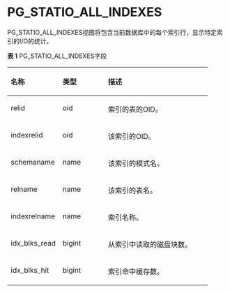 # PG\_STATIO\_ALL\_INDEXES<a name="ZH-CN_TOPIC_0289900974"></a>

PG\_STATIO\_ALL\_INDEXES视图将包含当前数据库中的每个索引行，显示特定索引的I/O的统计。

**表 1**  PG\_STATIO\_ALL\_INDEXES字段

<a name="zh-cn_topic_0283136893_zh-cn_topic_0237122457_zh-cn_topic_0059778320_tb1b5f27773374cff8610a981d22fc987"></a>
<table><thead align="left"><tr id="zh-cn_topic_0283136893_zh-cn_topic_0237122457_zh-cn_topic_0059778320_r4baf7fe3af7a4a76817a65490313a998"><th class="cellrowborder" valign="top" width="25.85%" id="mcps1.2.4.1.1"><p id="zh-cn_topic_0283136893_zh-cn_topic_0237122457_zh-cn_topic_0059778320_aed22650baec54372bc57e7058c5022a9"><a name="zh-cn_topic_0283136893_zh-cn_topic_0237122457_zh-cn_topic_0059778320_aed22650baec54372bc57e7058c5022a9"></a><a name="zh-cn_topic_0283136893_zh-cn_topic_0237122457_zh-cn_topic_0059778320_aed22650baec54372bc57e7058c5022a9"></a>名称</p>
</th>
<th class="cellrowborder" valign="top" width="22.650000000000002%" id="mcps1.2.4.1.2"><p id="zh-cn_topic_0283136893_zh-cn_topic_0237122457_zh-cn_topic_0059778320_ada64c2b6f1ed48b7bfe91c0b30c5b50b"><a name="zh-cn_topic_0283136893_zh-cn_topic_0237122457_zh-cn_topic_0059778320_ada64c2b6f1ed48b7bfe91c0b30c5b50b"></a><a name="zh-cn_topic_0283136893_zh-cn_topic_0237122457_zh-cn_topic_0059778320_ada64c2b6f1ed48b7bfe91c0b30c5b50b"></a>类型</p>
</th>
<th class="cellrowborder" valign="top" width="51.5%" id="mcps1.2.4.1.3"><p id="zh-cn_topic_0283136893_zh-cn_topic_0237122457_zh-cn_topic_0059778320_a1b4641d2bbc34c1e8e8a1cf94f06d6ab"><a name="zh-cn_topic_0283136893_zh-cn_topic_0237122457_zh-cn_topic_0059778320_a1b4641d2bbc34c1e8e8a1cf94f06d6ab"></a><a name="zh-cn_topic_0283136893_zh-cn_topic_0237122457_zh-cn_topic_0059778320_a1b4641d2bbc34c1e8e8a1cf94f06d6ab"></a>描述</p>
</th>
</tr>
</thead>
<tbody><tr id="zh-cn_topic_0283136893_zh-cn_topic_0237122457_zh-cn_topic_0059778320_r11a7cacd1f074481a962df2c50961db0"><td class="cellrowborder" valign="top" width="25.85%" headers="mcps1.2.4.1.1 "><p id="zh-cn_topic_0283136893_zh-cn_topic_0237122457_zh-cn_topic_0059778320_a66e0fb2492ca4ee88e587df693e57746"><a name="zh-cn_topic_0283136893_zh-cn_topic_0237122457_zh-cn_topic_0059778320_a66e0fb2492ca4ee88e587df693e57746"></a><a name="zh-cn_topic_0283136893_zh-cn_topic_0237122457_zh-cn_topic_0059778320_a66e0fb2492ca4ee88e587df693e57746"></a>relid</p>
</td>
<td class="cellrowborder" valign="top" width="22.650000000000002%" headers="mcps1.2.4.1.2 "><p id="zh-cn_topic_0283136893_zh-cn_topic_0237122457_zh-cn_topic_0059778320_ae8236d91f8664711aaeb9f3d31427624"><a name="zh-cn_topic_0283136893_zh-cn_topic_0237122457_zh-cn_topic_0059778320_ae8236d91f8664711aaeb9f3d31427624"></a><a name="zh-cn_topic_0283136893_zh-cn_topic_0237122457_zh-cn_topic_0059778320_ae8236d91f8664711aaeb9f3d31427624"></a>oid</p>
</td>
<td class="cellrowborder" valign="top" width="51.5%" headers="mcps1.2.4.1.3 "><p id="zh-cn_topic_0283136893_zh-cn_topic_0237122457_zh-cn_topic_0059778320_a0b252a0a7113428887455850d03c0795"><a name="zh-cn_topic_0283136893_zh-cn_topic_0237122457_zh-cn_topic_0059778320_a0b252a0a7113428887455850d03c0795"></a><a name="zh-cn_topic_0283136893_zh-cn_topic_0237122457_zh-cn_topic_0059778320_a0b252a0a7113428887455850d03c0795"></a>索引的表的OID。</p>
</td>
</tr>
<tr id="zh-cn_topic_0283136893_zh-cn_topic_0237122457_zh-cn_topic_0059778320_r59b70bf66284463c88ca1e759a6d16f4"><td class="cellrowborder" valign="top" width="25.85%" headers="mcps1.2.4.1.1 "><p id="zh-cn_topic_0283136893_zh-cn_topic_0237122457_zh-cn_topic_0059778320_af3412b731ba849daba317844f39a994e"><a name="zh-cn_topic_0283136893_zh-cn_topic_0237122457_zh-cn_topic_0059778320_af3412b731ba849daba317844f39a994e"></a><a name="zh-cn_topic_0283136893_zh-cn_topic_0237122457_zh-cn_topic_0059778320_af3412b731ba849daba317844f39a994e"></a>indexrelid</p>
</td>
<td class="cellrowborder" valign="top" width="22.650000000000002%" headers="mcps1.2.4.1.2 "><p id="zh-cn_topic_0283136893_zh-cn_topic_0237122457_zh-cn_topic_0059778320_ae96601946e2c4aab851c7257e24f37a5"><a name="zh-cn_topic_0283136893_zh-cn_topic_0237122457_zh-cn_topic_0059778320_ae96601946e2c4aab851c7257e24f37a5"></a><a name="zh-cn_topic_0283136893_zh-cn_topic_0237122457_zh-cn_topic_0059778320_ae96601946e2c4aab851c7257e24f37a5"></a>oid</p>
</td>
<td class="cellrowborder" valign="top" width="51.5%" headers="mcps1.2.4.1.3 "><p id="zh-cn_topic_0283136893_zh-cn_topic_0237122457_zh-cn_topic_0059778320_a5aec60a2e5c74621bf3d44384d4e737c"><a name="zh-cn_topic_0283136893_zh-cn_topic_0237122457_zh-cn_topic_0059778320_a5aec60a2e5c74621bf3d44384d4e737c"></a><a name="zh-cn_topic_0283136893_zh-cn_topic_0237122457_zh-cn_topic_0059778320_a5aec60a2e5c74621bf3d44384d4e737c"></a>该索引的OID。</p>
</td>
</tr>
<tr id="zh-cn_topic_0283136893_zh-cn_topic_0237122457_zh-cn_topic_0059778320_r13a6ff535b9542898a533f4963f8780c"><td class="cellrowborder" valign="top" width="25.85%" headers="mcps1.2.4.1.1 "><p id="zh-cn_topic_0283136893_zh-cn_topic_0237122457_zh-cn_topic_0059778320_ac75c56aa5f5c4754873fa07278f5e9a9"><a name="zh-cn_topic_0283136893_zh-cn_topic_0237122457_zh-cn_topic_0059778320_ac75c56aa5f5c4754873fa07278f5e9a9"></a><a name="zh-cn_topic_0283136893_zh-cn_topic_0237122457_zh-cn_topic_0059778320_ac75c56aa5f5c4754873fa07278f5e9a9"></a>schemaname</p>
</td>
<td class="cellrowborder" valign="top" width="22.650000000000002%" headers="mcps1.2.4.1.2 "><p id="zh-cn_topic_0283136893_zh-cn_topic_0237122457_zh-cn_topic_0059778320_a7261d4a993d148df82681542a2c7d9c8"><a name="zh-cn_topic_0283136893_zh-cn_topic_0237122457_zh-cn_topic_0059778320_a7261d4a993d148df82681542a2c7d9c8"></a><a name="zh-cn_topic_0283136893_zh-cn_topic_0237122457_zh-cn_topic_0059778320_a7261d4a993d148df82681542a2c7d9c8"></a>name</p>
</td>
<td class="cellrowborder" valign="top" width="51.5%" headers="mcps1.2.4.1.3 "><p id="zh-cn_topic_0283136893_zh-cn_topic_0237122457_zh-cn_topic_0059778320_a8ce3c77eab404b71b9409131f670cfbf"><a name="zh-cn_topic_0283136893_zh-cn_topic_0237122457_zh-cn_topic_0059778320_a8ce3c77eab404b71b9409131f670cfbf"></a><a name="zh-cn_topic_0283136893_zh-cn_topic_0237122457_zh-cn_topic_0059778320_a8ce3c77eab404b71b9409131f670cfbf"></a>该索引的模式名。</p>
</td>
</tr>
<tr id="zh-cn_topic_0283136893_zh-cn_topic_0237122457_zh-cn_topic_0059778320_r495f5b83fad64cb1b6ad87e5176591c7"><td class="cellrowborder" valign="top" width="25.85%" headers="mcps1.2.4.1.1 "><p id="zh-cn_topic_0283136893_zh-cn_topic_0237122457_zh-cn_topic_0059778320_a5b01e0e7f96846d78d37d260a3c937ee"><a name="zh-cn_topic_0283136893_zh-cn_topic_0237122457_zh-cn_topic_0059778320_a5b01e0e7f96846d78d37d260a3c937ee"></a><a name="zh-cn_topic_0283136893_zh-cn_topic_0237122457_zh-cn_topic_0059778320_a5b01e0e7f96846d78d37d260a3c937ee"></a>relname</p>
</td>
<td class="cellrowborder" valign="top" width="22.650000000000002%" headers="mcps1.2.4.1.2 "><p id="zh-cn_topic_0283136893_zh-cn_topic_0237122457_zh-cn_topic_0059778320_ae9f5232e226442f09f246b28006d69d7"><a name="zh-cn_topic_0283136893_zh-cn_topic_0237122457_zh-cn_topic_0059778320_ae9f5232e226442f09f246b28006d69d7"></a><a name="zh-cn_topic_0283136893_zh-cn_topic_0237122457_zh-cn_topic_0059778320_ae9f5232e226442f09f246b28006d69d7"></a>name</p>
</td>
<td class="cellrowborder" valign="top" width="51.5%" headers="mcps1.2.4.1.3 "><p id="zh-cn_topic_0283136893_zh-cn_topic_0237122457_zh-cn_topic_0059778320_afb2ab8f492054451aa5af166413cd12b"><a name="zh-cn_topic_0283136893_zh-cn_topic_0237122457_zh-cn_topic_0059778320_afb2ab8f492054451aa5af166413cd12b"></a><a name="zh-cn_topic_0283136893_zh-cn_topic_0237122457_zh-cn_topic_0059778320_afb2ab8f492054451aa5af166413cd12b"></a>该索引的表名。</p>
</td>
</tr>
<tr id="zh-cn_topic_0283136893_zh-cn_topic_0237122457_zh-cn_topic_0059778320_r4463fcec83634eaca5af4dd572d29616"><td class="cellrowborder" valign="top" width="25.85%" headers="mcps1.2.4.1.1 "><p id="zh-cn_topic_0283136893_zh-cn_topic_0237122457_zh-cn_topic_0059778320_a293872866ae1439cb931c6afa3ca8616"><a name="zh-cn_topic_0283136893_zh-cn_topic_0237122457_zh-cn_topic_0059778320_a293872866ae1439cb931c6afa3ca8616"></a><a name="zh-cn_topic_0283136893_zh-cn_topic_0237122457_zh-cn_topic_0059778320_a293872866ae1439cb931c6afa3ca8616"></a>indexrelname</p>
</td>
<td class="cellrowborder" valign="top" width="22.650000000000002%" headers="mcps1.2.4.1.2 "><p id="zh-cn_topic_0283136893_zh-cn_topic_0237122457_zh-cn_topic_0059778320_aede14d09081a438ea34848e73fc80512"><a name="zh-cn_topic_0283136893_zh-cn_topic_0237122457_zh-cn_topic_0059778320_aede14d09081a438ea34848e73fc80512"></a><a name="zh-cn_topic_0283136893_zh-cn_topic_0237122457_zh-cn_topic_0059778320_aede14d09081a438ea34848e73fc80512"></a>name</p>
</td>
<td class="cellrowborder" valign="top" width="51.5%" headers="mcps1.2.4.1.3 "><p id="zh-cn_topic_0283136893_zh-cn_topic_0237122457_zh-cn_topic_0059778320_a58aff6c0abe3446d837abcf7965fc939"><a name="zh-cn_topic_0283136893_zh-cn_topic_0237122457_zh-cn_topic_0059778320_a58aff6c0abe3446d837abcf7965fc939"></a><a name="zh-cn_topic_0283136893_zh-cn_topic_0237122457_zh-cn_topic_0059778320_a58aff6c0abe3446d837abcf7965fc939"></a>索引名称。</p>
</td>
</tr>
<tr id="zh-cn_topic_0283136893_zh-cn_topic_0237122457_zh-cn_topic_0059778320_r75a285a269c343cd812b1fef2af2bc67"><td class="cellrowborder" valign="top" width="25.85%" headers="mcps1.2.4.1.1 "><p id="zh-cn_topic_0283136893_zh-cn_topic_0237122457_zh-cn_topic_0059778320_a17ef6bb58a304590aaa729e3a4db14c6"><a name="zh-cn_topic_0283136893_zh-cn_topic_0237122457_zh-cn_topic_0059778320_a17ef6bb58a304590aaa729e3a4db14c6"></a><a name="zh-cn_topic_0283136893_zh-cn_topic_0237122457_zh-cn_topic_0059778320_a17ef6bb58a304590aaa729e3a4db14c6"></a>idx_blks_read</p>
</td>
<td class="cellrowborder" valign="top" width="22.650000000000002%" headers="mcps1.2.4.1.2 "><p id="zh-cn_topic_0283136893_zh-cn_topic_0237122457_zh-cn_topic_0059778320_aef1c77e8a066424a8186b28df0126a33"><a name="zh-cn_topic_0283136893_zh-cn_topic_0237122457_zh-cn_topic_0059778320_aef1c77e8a066424a8186b28df0126a33"></a><a name="zh-cn_topic_0283136893_zh-cn_topic_0237122457_zh-cn_topic_0059778320_aef1c77e8a066424a8186b28df0126a33"></a>bigint</p>
</td>
<td class="cellrowborder" valign="top" width="51.5%" headers="mcps1.2.4.1.3 "><p id="zh-cn_topic_0283136893_zh-cn_topic_0237122457_zh-cn_topic_0059778320_a0e4c537cb27345df82a1e2ca5d6ad445"><a name="zh-cn_topic_0283136893_zh-cn_topic_0237122457_zh-cn_topic_0059778320_a0e4c537cb27345df82a1e2ca5d6ad445"></a><a name="zh-cn_topic_0283136893_zh-cn_topic_0237122457_zh-cn_topic_0059778320_a0e4c537cb27345df82a1e2ca5d6ad445"></a>从索引中读取的磁盘块数。</p>
</td>
</tr>
<tr id="zh-cn_topic_0283136893_zh-cn_topic_0237122457_zh-cn_topic_0059778320_r2ad1a2441b2d416aa4387732b098e164"><td class="cellrowborder" valign="top" width="25.85%" headers="mcps1.2.4.1.1 "><p id="zh-cn_topic_0283136893_zh-cn_topic_0237122457_zh-cn_topic_0059778320_a48777b8befe743a095301b23e2113177"><a name="zh-cn_topic_0283136893_zh-cn_topic_0237122457_zh-cn_topic_0059778320_a48777b8befe743a095301b23e2113177"></a><a name="zh-cn_topic_0283136893_zh-cn_topic_0237122457_zh-cn_topic_0059778320_a48777b8befe743a095301b23e2113177"></a>idx_blks_hit</p>
</td>
<td class="cellrowborder" valign="top" width="22.650000000000002%" headers="mcps1.2.4.1.2 "><p id="zh-cn_topic_0283136893_zh-cn_topic_0237122457_zh-cn_topic_0059778320_a1c71095b59f446a1bc1460cf1283d856"><a name="zh-cn_topic_0283136893_zh-cn_topic_0237122457_zh-cn_topic_0059778320_a1c71095b59f446a1bc1460cf1283d856"></a><a name="zh-cn_topic_0283136893_zh-cn_topic_0237122457_zh-cn_topic_0059778320_a1c71095b59f446a1bc1460cf1283d856"></a>bigint</p>
</td>
<td class="cellrowborder" valign="top" width="51.5%" headers="mcps1.2.4.1.3 "><p id="zh-cn_topic_0283136893_zh-cn_topic_0237122457_zh-cn_topic_0059778320_a86909f29ec2945208f38f2cb746789a8"><a name="zh-cn_topic_0283136893_zh-cn_topic_0237122457_zh-cn_topic_0059778320_a86909f29ec2945208f38f2cb746789a8"></a><a name="zh-cn_topic_0283136893_zh-cn_topic_0237122457_zh-cn_topic_0059778320_a86909f29ec2945208f38f2cb746789a8"></a>索引命中缓存数。</p>
</td>
</tr>
</tbody>
</table>
